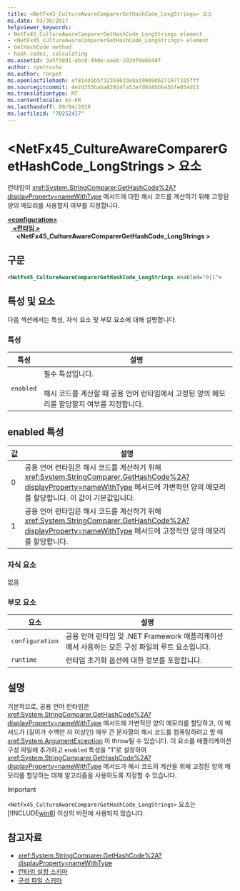```yaml
---
title: <NetFx45_CultureAwareComparerGetHashCode_LongStrings> 요소
ms.date: 03/30/2017
helpviewer_keywords:
- NetFx45_CultureAwareComparerGetHashCode_LongStrings element
- <NetFx45_CultureAwareComparerGetHashCode_LongStrings> element
- GetHashCode method
- hash codes, calculating
ms.assetid: 3a5f38d1-ebc8-44de-aaeb-2929f6e6b48f
author: rpetrusha
ms.author: ronpet
ms.openlocfilehash: ef814d1b5f32359033e8a19999d6271677315fff
ms.sourcegitcommit: 4e2d355baba82814fa53efd6b8bbb45bfe054d11
ms.translationtype: MT
ms.contentlocale: ko-KR
ms.lasthandoff: 09/04/2019
ms.locfileid: "70252417"
---
```

# <a name="netfx45_cultureawarecomparergethashcode_longstrings-element"></a>\<NetFx45_CultureAwareComparerGetHashCode_LongStrings > 요소

런타임이 <xref:System.StringComparer.GetHashCode%2A?displayProperty=nameWithType> 메서드에 대한 해시 코드를 계산하기 위해 고정된 양의 메모리를 사용할지 여부를 지정합니다.

[ **\<configuration>** ](../configuration-element.md)\
&nbsp;&nbsp;[ **\<런타임 >** ](runtime-element.md)\
&nbsp;&nbsp;&nbsp;&nbsp; **\<NetFx45_CultureAwareComparerGetHashCode_LongStrings >**  

## <a name="syntax"></a>구문

```xml
<NetFx45_CultureAwareComparerGetHashCode_LongStrings enabled="0|1">
```

## <a name="attributes-and-elements"></a>특성 및 요소

다음 섹션에서는 특성, 자식 요소 및 부모 요소에 대해 설명합니다.

### <a name="attributes"></a>특성

|특성|설명|
|---------------|-----------------|
|`enabled`|필수 특성입니다.<br /><br /> 해시 코드를 계산할 때 공용 언어 런타임에서 고정된 양의 메모리를 할당할지 여부를 지정합니다.|

## <a name="enabled-attribute"></a>enabled 특성

|값|설명|
|-----------|-----------------|
|0|공용 언어 런타임은 해시 코드를 계산하기 위해 <xref:System.StringComparer.GetHashCode%2A?displayProperty=nameWithType> 메서드에 가변적인 양의 메모리를 할당합니다. 이 값이 기본값입니다.|
|1|공용 언어 런타임은 해시 코드를 계산하기 위해 <xref:System.StringComparer.GetHashCode%2A?displayProperty=nameWithType> 메서드에 고정적인 양의 메모리를 할당합니다.|

### <a name="child-elements"></a>자식 요소

없음

### <a name="parent-elements"></a>부모 요소

|요소|설명|
|-------------|-----------------|
|`configuration`|공용 언어 런타임 및 .NET Framework 애플리케이션에서 사용하는 모든 구성 파일의 루트 요소입니다.|
|`runtime`|런타임 초기화 옵션에 대한 정보를 포함합니다.|

## <a name="remarks"></a>설명

기본적으로, 공용 언어 런타임은 <xref:System.StringComparer.GetHashCode%2A?displayProperty=nameWithType> 메서드에 가변적인 양의 메모리를 할당하고, 이 메서드가 (길이가 수백만 자 이상인) 매우 큰 문자열의 해시 코드를 컴퓨팅하려고 할 때 <xref:System.ArgumentException> 이 throw될 수 있습니다. 이 요소를 애플리케이션 구성 파일에 추가하고 `enabled` 특성을 "1"로 설정하여 <xref:System.StringComparer.GetHashCode%2A?displayProperty=nameWithType> 메서드가 해시 코드의 계산을 위해 고정된 양의 메모리를 할당하는 대체 알고리즘을 사용하도록 지정할 수 있습니다.

> [!IMPORTANT]
> `<NetFx45_CultureAwareComparerGetHashCode_LongStrings>` 요소는 [!INCLUDE[win8](../../../../../includes/win8-md.md)] 이상의 버전에 사용되지 않습니다.

## <a name="see-also"></a>참고자료

- <xref:System.StringComparer.GetHashCode%2A?displayProperty=nameWithType>
- [런타임 설정 스키마](index.md)
- [구성 파일 스키마](../index.md)
